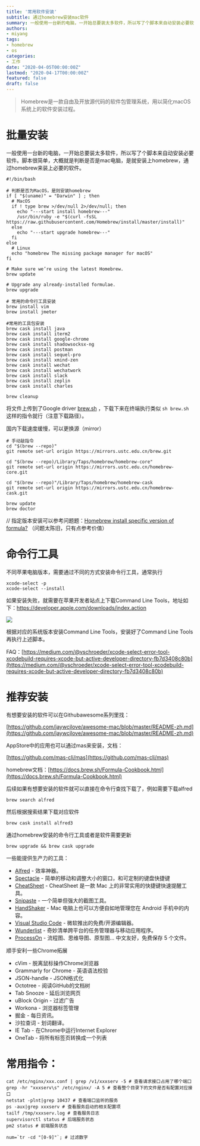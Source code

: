 ```yaml
---
title: '常用软件安装'
subtitle: 通过homebrew安装mac软件
summary: 一般使用一台新的电脑，一开始总要装太多软件，所以写了个脚本来自动安装必要软件。
authors:
- miyang
tags:
- homebrew
- os
categories:
- 工作
date: "2020-04-05T00:00:00Z"
lastmod: "2020-04-17T00:00:00Z"
featured: false
draft: false
---
```

> Homebrew是一款自由及开放源代码的软件包管理系统，用以简化macOS系统上的软件安装过程。

# 批量安装

一般使用一台新的电脑，一开始总要装太多软件，所以写了个脚本来自动安装必要软件。脚本很简单，大概就是判断是否是mac电脑，是就安装上homebrew，通过homebrew来装上必要的软件。

```
#!/bin/bash

# 判断是否为MacOS，是则安装homebrew
if [ "$(uname)" = "Darwin" ] ; then
  # MacOS
  if ! type brew >/dev/null 2>/dev/null; then
    echo "---start install homebrew---"
    /usr/bin/ruby -e "$(curl -fsSL https://raw.githubusercontent.com/Homebrew/install/master/install)"
  else
    echo "---start upgrade homebrew---"
  fi
else
  # Linux
  echo "homebrew The missing package manager for macOS"
fi

# Make sure we’re using the latest Homebrew.
brew update

# Upgrade any already-installed formulae.
brew upgrade

# 常用的命令行工具安装
brew install vim
brew install jmeter

#常用的工具包安装
brew cask install java
brew cask install iterm2
brew cask install google-chrome
brew cask install shadowsocksx-ng
brew cask install postman
brew cask install sequel-pro
brew cask install xmind-zen
brew cask install wechat
brew cask install wechatwork
brew cask install slack
brew cask install zeplin
brew cask install charles

brew cleanup
```

将文件上传到了Google driver [brew.sh](https://accounts.google.com/ServiceLogin?service=wise&passive=1209600&continue=https://drive.google.com/open?id%3D1VXa2Mb1WdCNVELjJta3mefCv_PnxklMD&followup=https://drive.google.com/open?id%3D1VXa2Mb1WdCNVELjJta3mefCv_PnxklMD) ，下载下来在终端执行类似 `sh brew.sh`	这样的指令就行（注意下载路径）。

国内下载速度缓慢，可以更换源（mirror）

```
# 手动敲指令
cd "$(brew --repo)"
git remote set-url origin https://mirrors.ustc.edu.cn/brew.git

cd "$(brew --repo)/Library/Taps/homebrew/homebrew-core"
git remote set-url origin https://mirrors.ustc.edu.cn/homebrew-core.git

cd "$(brew --repo)"/Library/Taps/homebrew/homebrew-cask
git remote set-url origin https://mirrors.ustc.edu.cn/homebrew-cask.git

brew update
brew doctor
```

// 指定版本安装可以参考问题题：[Homebrew install specific version of formula?](https://stackoverflow.com/questions/3987683/homebrew-install-specific-version-of-formula) （问题太陈旧，只有点参考价值）

# 命令行工具

不同苹果电脑版本，需要通过不同的方式安装命令行工具，通常执行

```
xcode-select -p
xcode-select --install
```

如果安装失败，就需要在苹果开发者站点上下载Command Line Tools，地址如下：https://developer.apple.com/downloads/index.action

![](https://static.slab.com/prod/uploads/d9aeaycl/posts/images/vDPSvyhkmhUWh6q7BFtOx7ti.png)

根据对应的系统版本安装Command Line Tools，安装好了Command Line Tools再执行上述脚本。

FAQ：[https://medium.com/@vschroeder/xcode-select-error-tool-xcodebuild-requires-xcode-but-active-developer-directory-fb7d3408c80b](https://medium.com/@vschroeder/xcode-select-error-tool-xcodebuild-requires-xcode-but-active-developer-directory-fb7d3408c80b)



# 推荐安装

有想要安装的软件可以在Githubawesome系列里找：

[https://github.com/jaywcjlove/awesome-mac/blob/master/README-zh.md](https://github.com/jaywcjlove/awesome-mac/blob/master/README-zh.md)

AppStore中的应用也可以通过mas来安装，文档：

[https://github.com/mas-cli/mas](https://github.com/mas-cli/mas)

homebrew文档：[https://docs.brew.sh/Formula-Cookbook.html](https://docs.brew.sh/Formula-Cookbook.html)

后续如果有想要安装的软件就可以直接在命令行查找下载了，例如需要下载alfred

```
brew search alfred
```

然后根据搜索结果下载对应软件

```
brew cask install alfred3
```

通过homebrew安装的命令行工具或者是软件需要更新

```
brew upgrade && brew cask upgrade
```

一些能提供生产力的工具：

- [Alfred](https://www.alfredapp.com/) - 效率神器。 
- [Spectacle](https://www.spectacleapp.com/) - 简单的移动和调整大小的窗口，和可定制的键盘快捷键
- [CheatSheet](https://www.mediaatelier.com/CheatSheet/) - CheatSheet 是一款 Mac 上的非常实用的快捷键快速提醒工具。
- [Snipaste](https://zh.snipaste.com/) - 一个简单但强大的截图工具。
- [HandShaker](http://www.smartisan.com/apps/handshaker) - Mac 电脑上也可以方便自如地管理您在 Android 手机中的内容。
- [Visual Studio Code](https://code.visualstudio.com/) - 微软推出的免费/开源编辑器。
- [Wunderlist](https://www.wunderlist.com/?ncr=1) - 奇妙清单跨平台的任务管理器与移动应用程序。
- [ProcessOn](https://www.processon.com/) - 流程图、思维导图、原型图... 中文友好，免费保存 5 个文件。

顺手安利一些Chrome拓展

- cVim - 脱离鼠标操作Chrome浏览器
- Grammarly for Chrome - 英语语法校验
- JSON-handle - JSON格式化
- Octotree - 阅读GitHub的文档树
- Tab Snooze - 延后浏览网页
- uBlock Origin - 过滤广告
- Workona - 浏览器标签管理
- 掘金 - 每日资讯。
- 沙拉查词 - 划词翻译。
- IE Tab - 在Chrome中运行Internet Explorer
- OneTab - 将所有标签页转换成一个列表



# 常用指令：

```
cat /etc/nginx/xxx.conf | grep /v1/xxxserv -5 # 查看请求接口占用了哪个端口
grep -hr "xxxserv\s" /etc/nginx/ -A 5 # 查看整个目录下的文件是否有配置对应接口
netstat -plnt|grep 10437 # 查看端口监听的服务
ps -aux|grep xxxserv # 查看服务启动的相关配置项
tailf /tmp/xxxserv.log # 查看服务日志
supervisorctl status # 后端服务状态
pm2 status # 前端服务状态

num=`tr -cd "[0-9]"`; # 过滤数字
```
